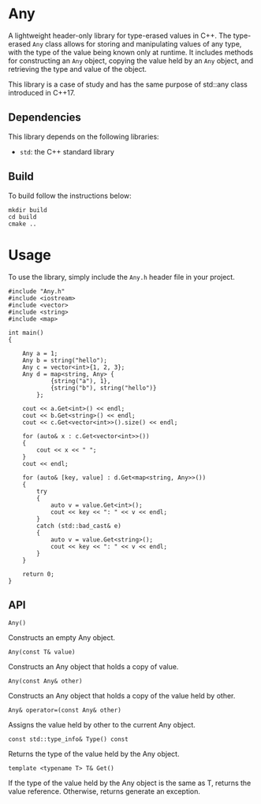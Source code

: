 # Any
A lightweight header-only library for type-erased values in C++.
The type-erased `Any` class allows for storing and manipulating values of any type, with the type of the value being known only at runtime. It includes methods for constructing an `Any` object, copying the value held by an  `Any` object, and retrieving the type and value of the object.

This library is a case of study and has the same purpose of std::any class introduced in C++17. 

## Dependencies
This library depends on the following libraries:

* `std`: the C++ standard library

## Build
To build follow the instructions below:
```
mkdir build
cd build
cmake ..
```

# Usage
To use the library, simply include the `Any.h` header file in your project.
```
#include "Any.h"
#include <iostream>
#include <vector>
#include <string>
#include <map>

int main()
{

    Any a = 1;
    Any b = string("hello");
    Any c = vector<int>{1, 2, 3};
    Any d = map<string, Any> { 
            {string("a"), 1}, 
            {string("b"), string("hello")} 
        };

    cout << a.Get<int>() << endl;
    cout << b.Get<string>() << endl;
    cout << c.Get<vector<int>>().size() << endl;

    for (auto& x : c.Get<vector<int>>())
    { 
        cout << x << " "; 
    } 
    cout << endl;

    for (auto& [key, value] : d.Get<map<string, Any>>())
    {
        try
        {
            auto v = value.Get<int>();
            cout << key << ": " << v << endl; 
        }
        catch (std::bad_cast& e)
        {
            auto v = value.Get<string>();
            cout << key << ": " << v << endl; 
        }
    }

    return 0;
}
````
## API

```
Any()
```
Constructs an empty Any object.


```
Any(const T& value)
```
Constructs an Any object that holds a copy of value.


```
Any(const Any& other)
```
Constructs an Any object that holds a copy of the value held by other.


```
Any& operator=(const Any& other)
```
Assigns the value held by other to the current Any object.


```
const std::type_info& Type() const
```
Returns the type of the value held by the Any object.


```
template <typename T> T& Get()
```
If the type of the value held by the Any object is the same as T, returns the value reference. Otherwise, returns generate an exception.
